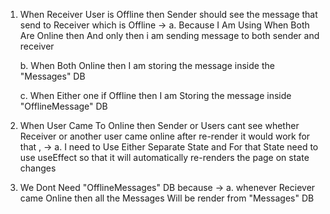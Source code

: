 1) When Receiver User is Offline then Sender should see the message that send to Receiver which is Offline 
-> 
    a. Because I Am Using When Both Are Online then And only then i am sending message to both sender and receiver  
    
    b. When Both Online then I am storing the message inside the "Messages" DB 
    
    c. When Either one if Offline then I am Storing the message inside "OfflineMessage" DB    

2. When User Came To Online then Sender or Users cant see whether Receiver or another user came online after re-render it would work for that , 
-> 
    a. I need to Use Either Separate State and For that State need to use useEffect so that it will automatically re-renders the page on state changes

3. We Dont Need "OfflineMessages" DB because 
->
    a. whenever Reciever came Online then all the Messages Will be render from "Messages" DB       